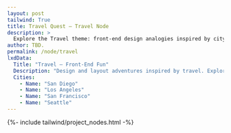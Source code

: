 ```yaml
---
layout: post
tailwind: True
title: Travel Quest — Travel Node
description: >
  Explore the Travel theme: front-end design analogies inspired by city adventures. Complete challenges as you move from San Diego to Seattle.
author: TBD.
permalink: /node/travel
lxdData:
  Title: "Travel — Front-End Fun"
  Description: "Design and layout adventures inspired by travel. Explore cities while building interactive UI elements and practicing front-end development."
  Cities:
    - Name: "San Diego"
    - Name: "Los Angeles"
    - Name: "San Francisco"
    - Name: "Seattle"
---
```

{%- include tailwind/project_nodes.html -%}
